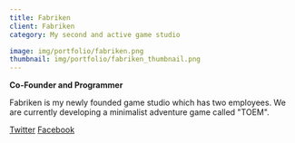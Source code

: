 ```yaml
---
title: Fabriken
client: Fabriken
category: My second and active game studio

image: img/portfolio/fabriken.png
thumbnail: img/portfolio/fabriken_thumbnail.png
---
```

**Co-Founder and Programmer**

Fabriken is my newly founded game studio which has two employees. 
We are currently developing a minimalist adventure game called "TOEM".

<a href="https://twitter.com/Fabriken_" target="_blank">Twitter</a>
<a href="http://facebook.com/FabrikenGames" target="_blank">Facebook</a>